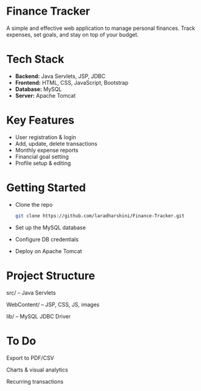 # Finance Tracker

A simple and effective web application to manage personal finances. Track expenses, set goals, and stay on top of your budget.

# Tech Stack

- **Backend:** Java Servlets, JSP, JDBC  
- **Frontend:** HTML, CSS, JavaScript, Bootstrap  
- **Database:** MySQL  
- **Server:** Apache Tomcat

# Key Features

- User registration & login  
- Add, update, delete transactions  
- Monthly expense reports  
- Financial goal setting  
- Profile setup & editing

# Getting Started

- Clone the repo  
   ```bash
   git clone https://github.com/laradharshini/Finance-Tracker.git

- Set up the MySQL database

- Configure DB credentials

- Deploy on Apache Tomcat

# Project Structure
src/ – Java Servlets

WebContent/ – JSP, CSS, JS, images

lib/ – MySQL JDBC Driver

# To Do
Export to PDF/CSV

Charts & visual analytics

Recurring transactions
